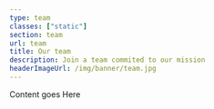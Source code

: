```yaml
---
type: team
classes: ["static"]
section: team
url: team
title: Our team
description: Join a team commited to our mission
headerImageUrl: /img/banner/team.jpg
---
```


Content goes Here
